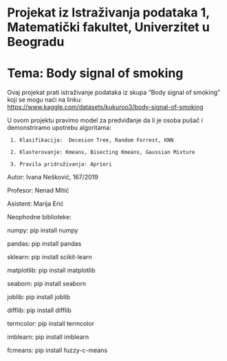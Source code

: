 # Projekat iz Istraživanja podataka 1, Matematički fakultet, Univerzitet u Beogradu

# Tema: Body signal of smoking

Ovaj projekat prati istraživanje podataka iz skupa “Body signal of smoking”
koji se mogu naći na linku:
https://www.kaggle.com/datasets/kukuroo3/body-signal-of-smoking

U ovom projektu pravimo model za predviđanje da li je osoba pušač i demonstriramo upotrebu algoritama:

     1. Klasifikacija:  Decesion Tree, Random Forrest, KNN
     
     2. Klasterovanje: Kmeans, Bisecting Kmeans, Gaussian Mixture
     
     3. Pravila pridruživanja: Apriori


 Autor: Ivana Nešković, 167/2019
 
 Profesor: Nenad Mitić

 Asistent: Marija Erić

 
Neophodne biblioteke:

 numpy: pip install numpy
 
 pandas: pip install pandas
 
 sklearn: pip install scikit-learn
 
 matplotlib: pip install matplotlib
 
 seaborn: pip install seaborn
 
 joblib: pip install joblib
 
 difflib: pip install difflib
 
 termcolor: pip install termcolor
 
 imblearn: pip install imblearn
 
 fcmeans: pip install fuzzy-c-means

